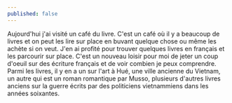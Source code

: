 ```yaml
---
published: false
---
```

Aujourd'hui j'ai visité un café du livre. C'est un café où il y a beaucoup de livres et on peut les lire sur place en buvant quelque chose ou même les achète si on veut. J'en ai profité pour trouver quelques livres en français et les parcourir sur place. C'est un nouveau loisir pour moi de jeter un coup d'oeuil sur des écriture français et de voir combien je peux comprendre. Parmi les livres, il y en a un sur l'art à Hué, une ville ancienne du Vietnam, un autre qui est un roman romantique par Musso, plusieurs d'autres livres anciens sur la guerre écrits par des politiciens vietnammiens dans les années soixantes. 
